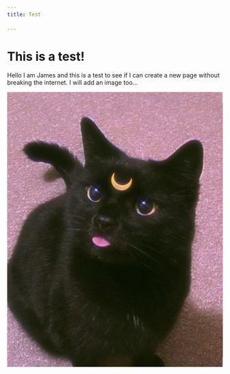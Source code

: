 ```yaml
---
title: Test

---
```

# This is a test!

Hello I am James and this is a test to see if I can create a new page without breaking the internet. I will add an image too...

![](docs/src/.vuepress/public/uploads/screenshot-2021-05-18-at-14-38-39.png)
